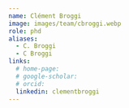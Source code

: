 ```yaml
---
name: Clément Broggi
image: images/team/cbroggi.webp
role: phd
aliases:
  - C. Broggi
  - C Broggi
links:
  # home-page: 
  # google-scholar: 
  # orcid: 
  linkedin: clementbroggi
---
```



